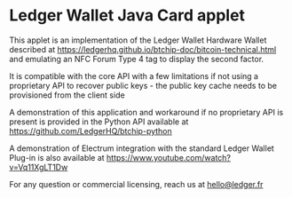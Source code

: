 Ledger Wallet Java Card applet
===============================

This applet is an implementation of the Ledger Wallet Hardware Wallet described at https://ledgerhq.github.io/btchip-doc/bitcoin-technical.html and emulating an NFC Forum Type 4 tag to display the second factor.

It is compatible with the core API with a few limitations if not using a proprietary API to recover public keys - the public key cache needs to be provisioned from the client side

A demonstration of this application and workaround if no proprietary API is present is provided in the Python API available at https://github.com/LedgerHQ/btchip-python

A demonstration of Electrum integration with the standard Ledger Wallet Plug-in is also available at https://www.youtube.com/watch?v=Vq11XgLT1Dw

For any question or commercial licensing, reach us at hello@ledger.fr

